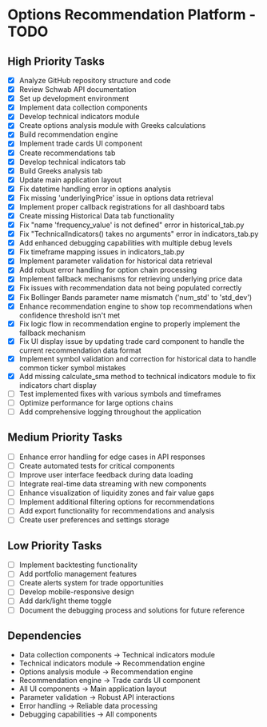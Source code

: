# Options Recommendation Platform - TODO

## High Priority Tasks

- [x] Analyze GitHub repository structure and code
- [x] Review Schwab API documentation
- [x] Set up development environment
- [x] Implement data collection components
- [x] Develop technical indicators module
- [x] Create options analysis module with Greeks calculations
- [x] Build recommendation engine
- [x] Implement trade cards UI component
- [x] Create recommendations tab
- [x] Develop technical indicators tab
- [x] Build Greeks analysis tab
- [x] Update main application layout
- [x] Fix datetime handling error in options analysis
- [x] Fix missing 'underlyingPrice' issue in options data retrieval
- [x] Implement proper callback registrations for all dashboard tabs
- [x] Create missing Historical Data tab functionality
- [x] Fix "name 'frequency_value' is not defined" error in historical_tab.py
- [x] Fix "TechnicalIndicators() takes no arguments" error in indicators_tab.py
- [x] Add enhanced debugging capabilities with multiple debug levels
- [x] Fix timeframe mapping issues in indicators_tab.py
- [x] Implement parameter validation for historical data retrieval
- [x] Add robust error handling for option chain processing
- [x] Implement fallback mechanisms for retrieving underlying price data
- [x] Fix issues with recommendation data not being populated correctly
- [x] Fix Bollinger Bands parameter name mismatch ('num_std' to 'std_dev')
- [x] Enhance recommendation engine to show top recommendations when confidence threshold isn't met
- [x] Fix logic flow in recommendation engine to properly implement the fallback mechanism
- [x] Fix UI display issue by updating trade card component to handle the current recommendation data format
- [x] Implement symbol validation and correction for historical data to handle common ticker symbol mistakes
- [x] Add missing calculate_sma method to technical indicators module to fix indicators chart display
- [ ] Test implemented fixes with various symbols and timeframes
- [ ] Optimize performance for large options chains
- [ ] Add comprehensive logging throughout the application

## Medium Priority Tasks

- [ ] Enhance error handling for edge cases in API responses
- [ ] Create automated tests for critical components
- [ ] Improve user interface feedback during data loading
- [ ] Integrate real-time data streaming with new components
- [ ] Enhance visualization of liquidity zones and fair value gaps
- [ ] Implement additional filtering options for recommendations
- [ ] Add export functionality for recommendations and analysis
- [ ] Create user preferences and settings storage

## Low Priority Tasks

- [ ] Implement backtesting functionality
- [ ] Add portfolio management features
- [ ] Create alerts system for trade opportunities
- [ ] Develop mobile-responsive design
- [ ] Add dark/light theme toggle
- [ ] Document the debugging process and solutions for future reference

## Dependencies

- Data collection components → Technical indicators module
- Technical indicators module → Recommendation engine
- Options analysis module → Recommendation engine
- Recommendation engine → Trade cards UI component
- All UI components → Main application layout
- Parameter validation → Robust API interactions
- Error handling → Reliable data processing
- Debugging capabilities → All components
